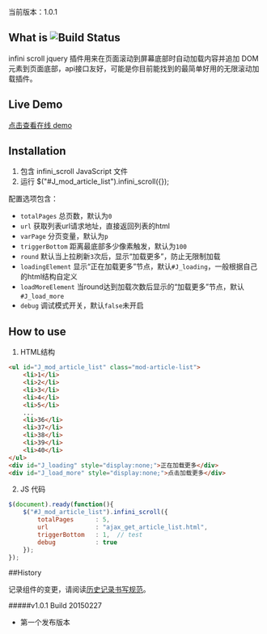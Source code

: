 当前版本：1.0.1

## What is ![Build Status](https://secure.travis-ci.org/jshttp/cookie.svg?branch=master)

infini scroll jquery 插件用来在页面滚动到屏幕底部时自动加载内容并追加 DOM 元素到页面底部，api接口友好，可能是你目前能找到的最简单好用的无限滚动加载插件。

## Live Demo
[点击查看在线 demo](http://csspower.fanrong33.com/csspower/javascript/infini_scroll/index.html)

## Installation

1. 包含 infini_scroll JavaScript 文件
2. 运行 $("#J_mod_article_list").infini_scroll({});

配置选项包含：

* `totalPages`     总页数，默认为`0`
* `url`            获取列表url请求地址，直接返回列表的html
* `varPage`        分页变量，默认为`p`
* `triggerBottom`  距离最底部多少像素触发，默认为`100`
* `round`          默认当上拉刷新`3`次后，显示“加载更多”，防止无限制加载
* `loadingElement` 显示“正在加载更多”节点，默认`#J_loading`，一般根据自己的html结构自定义
* `loadMoreElement` 当round达到加载次数后显示的“加载更多”节点，默认`#J_load_more`
* `debug`          调试模式开关，默认`false`未开启

## How to use

1. HTML结构
``` html
<ul id="J_mod_article_list" class="mod-article-list">
    <li>1</li>
    <li>2</li>
    <li>3</li>
    <li>4</li>
    <li>5</li>
    ...
    <li>36</li>
    <li>37</li>
    <li>38</li>
    <li>39</li>
    <li>40</li>
</ul>
<div id="J_loading" style="display:none;">正在加载更多</div>
<div id="J_load_more" style="display:none;">点击加载更多</div>
```

2. JS 代码
``` javascript
$(document).ready(function(){
    $("#J_mod_article_list").infini_scroll({
        totalPages      : 5,
        url             : "ajax_get_article_list.html",
        triggerBottom   : 1,  // test
        debug           : true
    });
});
```

##History

记录组件的变更，请阅读[历史记录书写规范](http://csspower.sinaapp.com/rule.php#history)。

#####v1.0.1 Build 20150227

* 第一个发布版本

